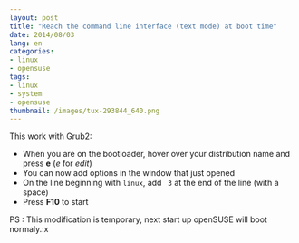 ```yaml
---
layout: post
title: "Reach the command line interface (text mode) at boot time"
date: 2014/08/03
lang: en
categories:
- linux
- opensuse
tags:
- linux
- system
- opensuse
thumbnail: /images/tux-293844_640.png
---
```

This work with Grub2:
* When you are on the bootloader, hover over your distribution name and press **e** (*e* for *edit*)
* You can now add options in the window that just opened
* On the line beginning with `linux`, add ` 3` at the end of the line (with a space)
* Press **F10** to start

PS : This modification is temporary, next start up openSUSE will boot normaly.:x
